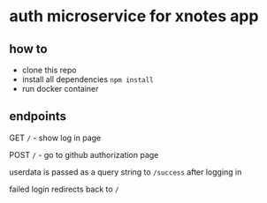 # auth microservice for xnotes app

## how to

- clone this repo
- install all dependencies
  `npm install`
- run docker container

## endpoints

GET `/` - show log in page

POST `/` - go to github authorization page

userdata is passed as a query string to `/success` after logging in

failed login redirects back to `/`
